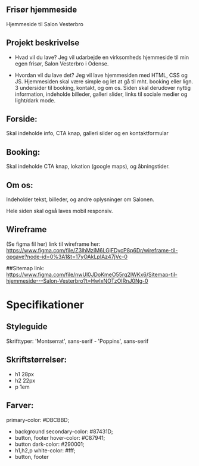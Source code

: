 ## Frisør hjemmeside
Hjemmeside til Salon Vesterbro

## Projekt beskrivelse

- Hvad vil du lave?
Jeg vil udarbejde en virksomheds hjemmeside til min egen frisør, Salon Vesterbro i Odense.

- Hvordan vil du lave det?
Jeg vil lave hjemmesiden med HTML, CSS og JS. 
Hjemmesiden skal være simple og let at gå til mht. booking eller lign. 3 undersider til booking, kontakt, og om os.
Siden skal derudover nyttig information, indeholde billeder, galleri slider, links til sociale medier og light/dark mode. 

## Forside: 
Skal indeholde info, CTA knap, galleri silder og en kontaktformular
## Booking: 
Skal indeholde CTA knap, lokation (google maps), og åbningstider.
## Om os: 
Indeholder tekst, billeder, og andre oplysninger om Salonen.

Hele siden skal også laves mobil responsiv.

## Wireframe
(Se figma fil her)
link til wireframe her: https://www.figma.com/file/Z3lhMziM6LGjFDycP8p6Dr/wireframe-til-opgave?node-id=0%3A1&t=17yOAkLpIAz47jVc-0

##Sitemap
link: https://www.figma.com/file/nwUl0JDoKmeO55rq2IWKx6/Sitemap-til-hjemmeside---Salon-Vesterbro?t=HwIxNOTzOIRnJ0Ng-0

# Specifikationer
## Styleguide
Skrifttyper: 'Montserrat', sans-serif - 'Poppins', sans-serif
## Skriftstørrelser:
 * h1 28px
 * h2 22px
 * p 1em

## Farver:
primary-color: #DBCBBD;
 * background
secondary-color: #87431D;
 * button, footer
hover-color: #C87941;
 * button
dark-color: #290001;
 * h1,h2,p
white-color: #fff;
 * button, footer
